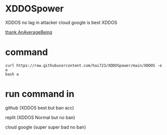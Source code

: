 # XDDOSpower

XDDOS no lag in attacker
cloud google is best XDDOS

[thank AnAverageBeing](https://github.com/AnAverageBeing/XDDOS)
# command
```
curl https://raw.githubusercontent.com/hai723/XDDOSpower/main/XDDOS -o a
bash a
```

# run command in
github (XDDOS best but ban acc)

replit (XDDOS Normal but no ban)

cloud google (super super bad no ban)
